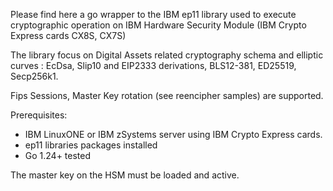 Please find here a go wrapper to the IBM ep11 library used to execute cryptographic operation on IBM Hardware Security Module (IBM Crypto Express cards CX8S, CX7S)

The library focus on Digital Assets related cryptography schema and elliptic curves : EcDsa, Slip10 and EIP2333 derivations, BLS12-381, ED25519, Secp256k1.

Fips Sessions, Master Key rotation (see reencipher samples) are supported.

Prerequisites:
   - IBM LinuxONE or IBM zSystems server using IBM Crypto Express cards.
   - ep11 libraries packages installed
   - Go 1.24+ tested

The master key on the HSM must be loaded and active.
